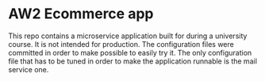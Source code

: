 # AW2 Ecommerce app
This repo contains a microservice application built for during a university course. It is not intended for production.
The configuration files were committed in order to make possible to easily try it.
The only configuration file that has to be tuned in order to make the application
runnable is the mail service one.